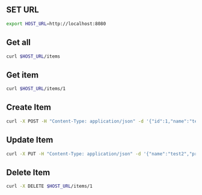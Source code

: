 ## SET URL
```sh
export HOST_URL=http://localhost:8080 
```

## Get all
```sh
curl $HOST_URL/items
```

## Get item

```sh
curl $HOST_URL/items/1
```

## Create Item


```sh
curl -X POST -H "Content-Type: application/json" -d '{"id":1,"name":"test","price":20}' $HOST_URL/items
```

## Update Item


```sh
curl -X PUT -H "Content-Type: application/json" -d '{"name":"test2","price":30}' $HOST_URL/items/1
```

## Delete Item


```sh
curl -X DELETE $HOST_URL/items/1
```


